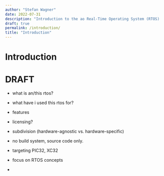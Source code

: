 ```yaml
---
author: "Stefan Wagner"
date: 2022-07-31
description: "Introduction to the ao Real-Time Operating System (RTOS)."
draft: true
permalink: /introduction/
title: "Introduction"
---
```


# Introduction

# DRAFT

- what is an/this rtos?
- what have i used this rtos for?

- features

- licensing?

- subdivision (hardware-agnostic vs. hardware-specific)

- no build system, source code only.
- targeting PIC32, XC32
- focus on RTOS concepts
- 